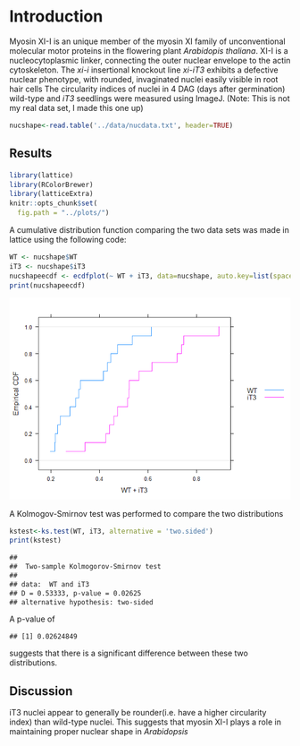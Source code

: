 Introduction
============

Myosin XI-I is an unique member of the myosin XI family of unconventional molecular motor proteins in the flowering plant *Arabidopis thaliana*. XI-I is a nucleocytoplasmic linker, connecting the outer nuclear envelope to the actin cytoskeleton. The *xi-i* insertional knockout line *xi-iT3* exhibits a defective nuclear phenotype, with rounded, invaginated nuclei easily visible in root hair cells The circularity indices of nuclei in 4 DAG (days after germination) wild-type and *iT3* seedlings were measured using ImageJ. (Note: This is not my real data set, I made this one up)

``` r
nucshape<-read.table('../data/nucdata.txt', header=TRUE)
```

Results
-------

``` r
library(lattice)
library(RColorBrewer)
library(latticeExtra)
knitr::opts_chunk$set(
  fig.path = "../plots/")
```

A cumulative distribution function comparing the two data sets was made in lattice using the following code:

``` r
WT <- nucshape$WT
iT3 <- nucshape$iT3
nucshapeecdf <- ecdfplot(~ WT + iT3, data=nucshape, auto.key=list(space='right'))
print(nucshapeecdf)
```

![](../plots/nuc_shape_ecdf-1.png)

A Kolmogov-Smirnov test was performed to compare the two distributions

``` r
kstest<-ks.test(WT, iT3, alternative = 'two.sided')
print(kstest)
```

    ## 
    ##  Two-sample Kolmogorov-Smirnov test
    ## 
    ## data:  WT and iT3
    ## D = 0.53333, p-value = 0.02625
    ## alternative hypothesis: two-sided

A p-value of

    ## [1] 0.02624849

suggests that there is a significant difference between these two distributions.

Discussion
----------

iT3 nuclei appear to generally be rounder(i.e. have a higher circularity index) than wild-type nuclei. This suggests that myosin XI-I plays a role in maintaining proper nuclear shape in *Arabidopsis*
